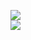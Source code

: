 [![](https://img.shields.io/badge/Made%20With-Github%20Spray-lightgrey.svg?style=for-the-badge&logo=github)](https://github.com/Annihil/github-spray#3893)  
[![](https://i.imgur.com/2DrTn0Z.gif)](https://github.com/Annihil/github-spray)
